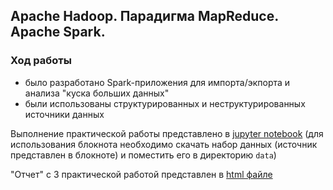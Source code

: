 ## Apache Hadoop. Парадигма MapReduce. Apache Spark.

### Ход работы

- было разработано Spark-приложения для импорта/экпорта и анализа "куска больших данных"
- были использованы структурированных и неструктурированных источники данных

Выполнение практической работы представлено в [jupyter notebook][jupyter-notebook] (для использования блокнота необходимо скачать набор данных (источник представлен в блокноте) и поместить его в директорию `data`)

"Отчет" с 3 практической работой представлен в [html файле][html-file]

[jupyter-notebook]: lab4.ipynb
[html-file]: lab4.html
